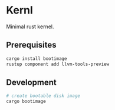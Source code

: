 # Kernl

Minimal rust kernel.

## Prerequisites

```bash
cargo install bootimage
rustup component add llvm-tools-preview
```

## Development

```bash
# create bootable disk image
cargo bootimage
```
